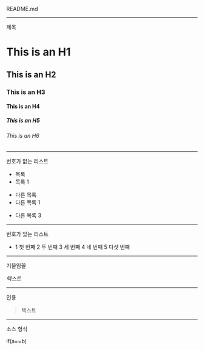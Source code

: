 README.md

---
제목
# This is an H1 #
## This is an H2 ##
### This is an H3 ###
#### This is an H4 ####
##### This is an H5 #####
###### This is an H6 ######

---
번호가 없는 리스트
* 목록
* 목록 1
- 다른 목록
- 다른 목록 1
* 다른 목록 3

---
번호가 있는 리스트
* 1 첫 번째
  2 두 번째
  3 세 번째
  4 네 번째
  5 다섯 번째

---
기울임꼴

*텍스트*

---
인용
> 텍스트

---
소스 형식

  if(a==b)
